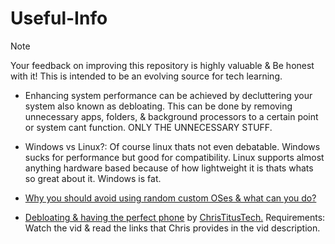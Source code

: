 # Useful-Info

> [!NOTE]
> Your feedback on improving this repository is highly valuable & Be honest with it! This is intended to be an evolving source for tech learning.

- Enhancing system performance can be achieved by decluttering your system also known as debloating. This can be done by removing unnecessary apps, folders, & background processors to a certain point or system cant function. ONLY THE UNNECESSARY STUFF.

- Windows vs Linux?: Of course linux thats not even debatable. Windows sucks for performance but good for compatibility. Linux supports almost anything hardware based because of how lightweight it is thats whats so great about it. Windows is fat.

- [Why you should avoid using random custom OSes & what can you do?](avoid-customos-link.md)

- [Debloating & having the perfect phone](https://youtu.be/MFbXFG2xDJI?si=1Dh7paiS4QnOl4OZ) by [ChrisTitusTech.](https://youtube.com/ChrisTitusTech) Requirements: Watch the vid & read the links that Chris provides in the vid description.


















